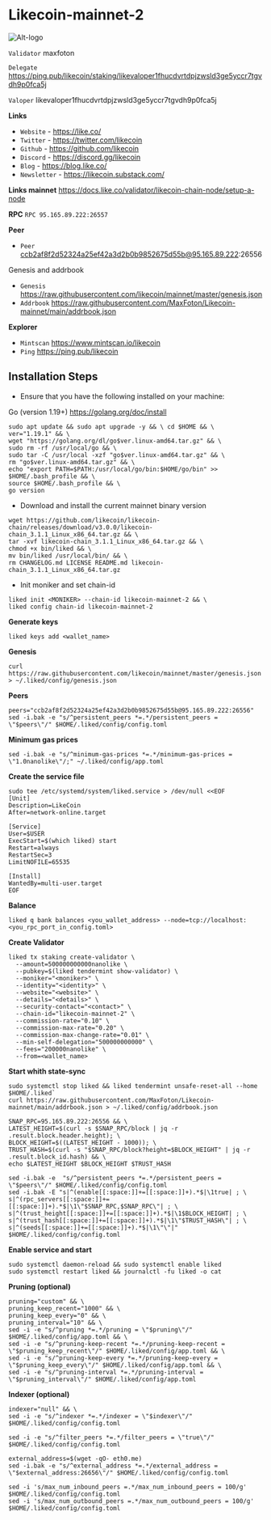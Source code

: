 # Likecoin-mainnet-2

![Alt-logo](https://raw.githubusercontent.com/MaxFoton/Likecoin-mainnet/main/LikeCoin.png)

`Validator` maxfoton

`Delegate` https://ping.pub/likecoin/staking/likevaloper1fhucdvrtdpjzwsld3ge5yccr7tgvdh9p0fca5j

`Valoper` likevaloper1fhucdvrtdpjzwsld3ge5yccr7tgvdh9p0fca5j

**Links**

- `Website` - https://like.co/
- `Twitter` - https://twitter.com/likecoin
- `Github` - https://github.com/likecoin
- `Discord` - https://discord.gg/likecoin
- `Blog` - https://blog.like.co/
- `Newsletter` - https://likecoin.substack.com/

**Links mainnet**
https://docs.like.co/validator/likecoin-chain-node/setup-a-node

**RPC**
`RPC 95.165.89.222:26557`

**Peer**

- `Peer` ccb2af8f2d52324a25ef42a3d2b0b9852675d55b@95.165.89.222:26556

Genesis and addrbook

- `Genesis` https://raw.githubusercontent.com/likecoin/mainnet/master/genesis.json
- `Addrbook` https://raw.githubusercontent.com/MaxFoton/Likecoin-mainnet/main/addrbook.json

**Explorer**

- `Mintscan` https://www.mintscan.io/likecoin
- `Ping` https://ping.pub/likecoin

## Installation Steps

- Ensure that you have the following installed on your machine:

Go (version 1.19+) https://golang.org/doc/install
```
sudo apt update && sudo apt upgrade -y && \ cd $HOME && \
ver="1.19.1" && \
wget "https://golang.org/dl/go$ver.linux-amd64.tar.gz" && \
sudo rm -rf /usr/local/go && \
sudo tar -C /usr/local -xzf "go$ver.linux-amd64.tar.gz" && \
rm "go$ver.linux-amd64.tar.gz" && \
echo "export PATH=$PATH:/usr/local/go/bin:$HOME/go/bin" >> $HOME/.bash_profile && \
source $HOME/.bash_profile && \
go version
```
- Download and install the current mainnet binary version

```
wget https://github.com/likecoin/likecoin-chain/releases/download/v3.0.0/likecoin-chain_3.1.1_Linux_x86_64.tar.gz && \
tar -xvf likecoin-chain_3.1.1_Linux_x86_64.tar.gz && \
chmod +x bin/liked && \
mv bin/liked /usr/local/bin/ && \
rm CHANGELOG.md LICENSE README.md likecoin-chain_3.1.1_Linux_x86_64.tar.gz
```

- Init moniker and set chain-id

```
liked init <MONIKER> --chain-id likecoin-mainnet-2 && \
liked config chain-id likecoin-mainnet-2
```

**Generate keys**
```
liked keys add <wallet_name>
```

**Genesis**
```
curl https://raw.githubusercontent.com/likecoin/mainnet/master/genesis.json > ~/.liked/config/genesis.json
```

**Peers**
```
peers="ccb2af8f2d52324a25ef42a3d2b0b9852675d55b@95.165.89.222:26556"
sed -i.bak -e "s/^persistent_peers *=.*/persistent_peers = \"$peers\"/" $HOME/.liked/config/config.toml
```
**Minimum gas prices**
```
sed -i.bak -e "s/^minimum-gas-prices *=.*/minimum-gas-prices = \"1.0nanolike\"/;" ~/.liked/config/app.toml
```

**Create the service file**
```
sudo tee /etc/systemd/system/liked.service > /dev/null <<EOF
[Unit]
Description=LikeCoin
After=network-online.target

[Service]
User=$USER
ExecStart=$(which liked) start
Restart=always
RestartSec=3
LimitNOFILE=65535

[Install]
WantedBy=multi-user.target
EOF
```

**Balance**

```
liked q bank balances <you_wallet_address> --node=tcp://localhost:<you_rpc_port_in_config.toml>
```
**Create Validator**

```
liked tx staking create-validator \
  --amount=500000000000nanolike \
  --pubkey=$(liked tendermint show-validator) \
  --moniker="<moniker>" \
  --identity="<identity>" \
  --website="<website>" \
  --details="<details>" \
  --security-contact="<contact>" \
  --chain-id="likecoin-mainnet-2" \
  --commission-rate="0.10" \
  --commission-max-rate="0.20" \
  --commission-max-change-rate="0.01" \
  --min-self-delegation="500000000000" \
  --fees="200000nanolike" \
  --from=<wallet_name>
  ```

**Start whith state-sync**

```
sudo systemctl stop liked && liked tendermint unsafe-reset-all --home $HOME/.liked`
curl https://raw.githubusercontent.com/MaxFoton/Likecoin-mainnet/main/addrbook.json > ~/.liked/config/addrbook.json
```

```
SNAP_RPC=95.165.89.222:26556 && \
LATEST_HEIGHT=$(curl -s $SNAP_RPC/block | jq -r .result.block.header.height); \
BLOCK_HEIGHT=$((LATEST_HEIGHT - 1000)); \
TRUST_HASH=$(curl -s "$SNAP_RPC/block?height=$BLOCK_HEIGHT" | jq -r .result.block_id.hash) && \
echo $LATEST_HEIGHT $BLOCK_HEIGHT $TRUST_HASH
```

```
sed -i.bak -e  "s/^persistent_peers *=.*/persistent_peers = \"$peers\"/" $HOME/.liked/config/config.toml
sed -i.bak -E "s|^(enable[[:space:]]+=[[:space:]]+).*$|\1true| ; \
s|^(rpc_servers[[:space:]]+=[[:space:]]+).*$|\1\"$SNAP_RPC,$SNAP_RPC\"| ; \
s|^(trust_height[[:space:]]+=[[:space:]]+).*$|\1$BLOCK_HEIGHT| ; \
s|^(trust_hash[[:space:]]+=[[:space:]]+).*$|\1\"$TRUST_HASH\"| ; \
s|^(seeds[[:space:]]+=[[:space:]]+).*$|\1\"\"|" $HOME/.liked/config/config.toml
```

**Enable service and start**

```
sudo systemctl daemon-reload && sudo systemctl enable liked
sudo systemctl restart liked && journalctl -fu liked -o cat
```

**Pruning (optional)**

```
pruning="custom" && \
pruning_keep_recent="1000" && \
pruning_keep_every="0" && \
pruning_interval="10" && \
sed -i -e "s/^pruning *=.*/pruning = \"$pruning\"/" $HOME/.liked/config/app.toml && \
sed -i -e "s/^pruning-keep-recent *=.*/pruning-keep-recent = \"$pruning_keep_recent\"/" $HOME/.liked/config/app.toml && \
sed -i -e "s/^pruning-keep-every *=.*/pruning-keep-every = \"$pruning_keep_every\"/" $HOME/.liked/config/app.toml && \
sed -i -e "s/^pruning-interval *=.*/pruning-interval = \"$pruning_interval\"/" $HOME/.liked/config/app.toml
```

**Indexer (optional)**

```
indexer="null" && \
sed -i -e "s/^indexer *=.*/indexer = \"$indexer\"/" $HOME/.liked/config/config.toml
```

```
sed -i -e "s/^filter_peers *=.*/filter_peers = \"true\"/" $HOME/.liked/config/config.toml
```

```
external_address=$(wget -qO- eth0.me) 
sed -i.bak -e "s/^external_address *=.*/external_address = \"$external_address:26656\"/" $HOME/.liked/config/config.toml
```


```
sed -i 's/max_num_inbound_peers =.*/max_num_inbound_peers = 100/g' $HOME/.liked/config/config.toml
sed -i 's/max_num_outbound_peers =.*/max_num_outbound_peers = 100/g' $HOME/.liked/config/config.toml
```






